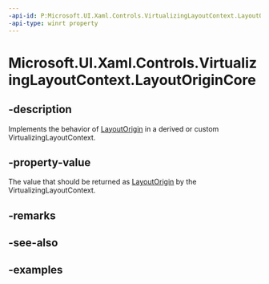 ```yaml
---
-api-id: P:Microsoft.UI.Xaml.Controls.VirtualizingLayoutContext.LayoutOriginCore
-api-type: winrt property
---
```


# Microsoft.UI.Xaml.Controls.VirtualizingLayoutContext.LayoutOriginCore

<!--
protected virtual Windows.Foundation.Point LayoutOriginCore { get; set; }
-->

## -description

Implements the behavior of [LayoutOrigin](virtualizinglayoutcontext_layoutorigin.md) in a derived or custom VirtualizingLayoutContext.

## -property-value

The value that should be returned as [LayoutOrigin](virtualizinglayoutcontext_layoutorigin.md) by the VirtualizingLayoutContext.

## -remarks

## -see-also

## -examples

